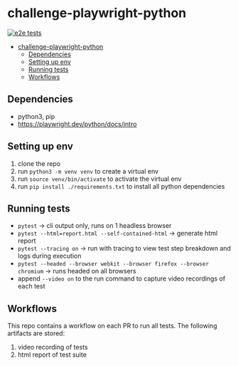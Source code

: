 # challenge-playwright-python

[![e2e tests](https://github.com/alexandlazaris/challenge-playwright-python/actions/workflows/run-tests.yml/badge.svg)](https://github.com/alexandlazaris/challenge-playwright-python/actions/workflows/run-tests.yml)

- [challenge-playwright-python](#challenge-playwright-python)
  - [Dependencies](#dependencies)
  - [Setting up env](#setting-up-env)
  - [Running tests](#running-tests)
  - [Workflows](#workflows)

## Dependencies

- python3, pip
- https://playwright.dev/python/docs/intro

## Setting up env

1. clone the repo
2. run `python3 -m venv venv` to create a virtual env
3. run `source venv/bin/activate` to activate the virtual env
4. run `pip install ./requirements.txt` to install all python dependencies

## Running tests

* `pytest` -> cli output only, runs on 1 headless browser
* `pytest --html=report.html --self-contained-html` -> generate html report
* `pytest --tracing on` -> run with tracing to view test step breakdown and logs during execution
* `pytest --headed --browser webkit --browser firefox --browser chromium` -> runs headed on all browsers 
* append `--video on` to the run command to capture video recordings of each test

## Workflows

This repo contains a workflow on each PR to run all tests. The following artifacts are stored:
1. video recording of tests
2. html report of test suite